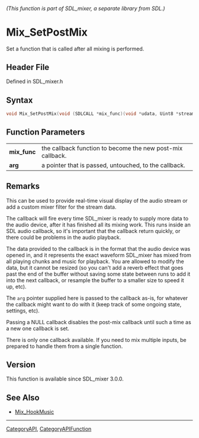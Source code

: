 ###### (This function is part of SDL_mixer, a separate library from SDL.)
# Mix_SetPostMix

Set a function that is called after all mixing is performed.

## Header File

Defined in SDL_mixer.h

## Syntax

```c
void Mix_SetPostMix(void (SDLCALL *mix_func)(void *udata, Uint8 *stream, int len), void *arg);

```

## Function Parameters

|                  |                                                            |
| ---------------- | ---------------------------------------------------------- |
| **mix_func**     | the callback function to become the new post-mix callback. |
| **arg**          | a pointer that is passed, untouched, to the callback.      |

## Remarks

This can be used to provide real-time visual display of the audio stream or
add a custom mixer filter for the stream data.

The callback will fire every time SDL_mixer is ready to supply more data to
the audio device, after it has finished all its mixing work. This runs
inside an SDL audio callback, so it's important that the callback return
quickly, or there could be problems in the audio playback.

The data provided to the callback is in the format that the audio device
was opened in, and it represents the exact waveform SDL_mixer has mixed
from all playing chunks and music for playback. You are allowed to modify
the data, but it cannot be resized (so you can't add a reverb effect that
goes past the end of the buffer without saving some state between runs to
add it into the next callback, or resample the buffer to a smaller size to
speed it up, etc).

The `arg` pointer supplied here is passed to the callback as-is, for
whatever the callback might want to do with it (keep track of some ongoing
state, settings, etc).

Passing a NULL callback disables the post-mix callback until such a time as
a new one callback is set.

There is only one callback available. If you need to mix multiple inputs,
be prepared to handle them from a single function.

## Version

This function is available since SDL_mixer 3.0.0.

## See Also

- [Mix_HookMusic](Mix_HookMusic)

----
[CategoryAPI](CategoryAPI), [CategoryAPIFunction](CategoryAPIFunction)

